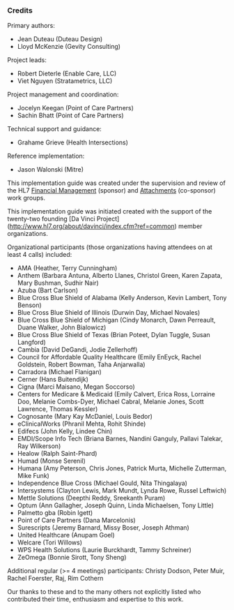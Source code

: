 ### Credits
Primary authors:

* Jean Duteau (Duteau Design)
* Lloyd McKenzie (Gevity Consulting)

Project leads:

* Robert Dieterle (Enable Care, LLC)
* Viet Nguyen (Stratametrics, LLC)

Project management and coordination:

* Jocelyn Keegan (Point of Care Partners)
* Sachin Bhatt (Point of Care Partners)

Technical support and guidance:

* Grahame Grieve (Health Intersections)

Reference implementation:

* Jason Walonski (Mitre)

This implementation guide was created under the supervision and review of the HL7 [Financial Management](http://www.hl7.org/Special/committees/fm) (sponsor) and [Attachments](http://www.hl7.org/Special/Committees/claims) (co-sponsor) work groups.

This implementation guide was initiated created with the support of the twenty-two founding [Da Vinci Project] (http://www.hl7.org/about/davinci/index.cfm?ref=common) member organizations.

Organizational participants (those organizations having attendees on at least 4 calls) included:

* AMA (Heather, Terry Cunningham)
* Anthem (Barbara Antuna, Alberto Llanes, Christol Green, Karen Zapata, Mary Bushman, Sudhir Nair)
* Azuba (Bart Carlson)
* Blue Cross Blue Shield of Alabama (Kelly Anderson, Kevin Lambert, Tony Benson)
* Blue Cross Blue Shield of Illinois (Durwin Day, Michael Novales)
* Blue Cross Blue Shield of Michigan (Cindy Monarch, Dawn Perreault, Duane Walker, John Bialowicz)
* Blue Cross Blue Shield of Texas (Brian Poteet, Dylan Tuggle, Susan Langford)
* Cambia (David DeGandi, Jodie Zellerhoff)
* Council for Affordable Quality Healthcare (Emily EnEyck, Rachel Goldstein, Robert Bowman, Taha Anjarwalla)
* Carradora (Michael Flanigan)
* Cerner (Hans Buitendijk)
* Cigna (Marci Maisano, Megan Soccorso)
* Centers for Medicare & Medicaid (Emily Calvert, Erica Ross, Lorraine Doo, Melanie Combs-Dyer, Michael Cabral, Melanie Jones, Scott Lawrence, Thomas Kessler)
* Cognosante (Mary Kay McDaniel, Louis Bedor)
* eClinicalWorks (Phranil Mehta, Rohit Shinde)
* Edifecs (John Kelly, Lindee Chin)
* EMDI/Scope Info Tech (Briana Barnes, Nandini Ganguly, Pallavi Talekar, Ray Wilkerson)
* Healow (Ralph Saint-Phard)
* Humad (Monse Serenil)
* Humana (Amy Peterson, Chris Jones, Patrick Murta, Michelle Zutterman, Mike Funk)
* Independence Blue Cross (Michael Gould, Nita Thingalaya)
* Intersystems (Clayton Lewis, Mark Mundt, Lynda Rowe, Russel Leftwich)
* Mettle Solutions (Deepthi Reddy, Sreekanth Puram)
* Optum (Ann Gallagher, Joseph Quinn, Linda Michaelsen, Tony Little)
* Palmetto gba (Robin Igett)
* Point of Care Partners (Dana Marcelonis)
* Surescripts (Jeremy Barnard, Missy Boser, Joseph Athman)
* United Healthcare (Anupam Goel)
* Welcare (Tori Willows)
* WPS Health Solutions (Laurie Burckhardt, Tammy Schreiner)
* ZeOmega (Bonnie Sirott, Tony Sheng)

Additional regular (&gt;= 4 meetings) participants: Christy Dodson, Peter Muir, Rachel Foerster, Raj, Rim Cothern

Our thanks to these and to the many others not explicitly listed who contributed their time, enthusiasm and expertise to this work.